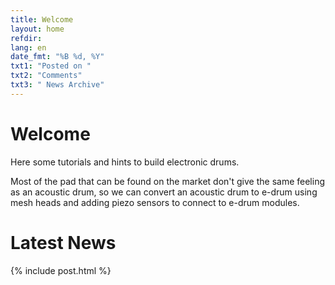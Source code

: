```yaml
---
title: Welcome
layout: home
refdir:
lang: en
date_fmt: "%B %d, %Y"
txt1: "Posted on "
txt2: "Comments"
txt3: " News Archive"
---
```

# Welcome

Here some tutorials and hints to build electronic drums.

Most of the pad that can be found on the market don't give the same feeling as
an acoustic drum, so we can convert an acoustic drum to e-drum using mesh heads
and adding piezo sensors to connect to e-drum modules.

# Latest News

{% include post.html %}
